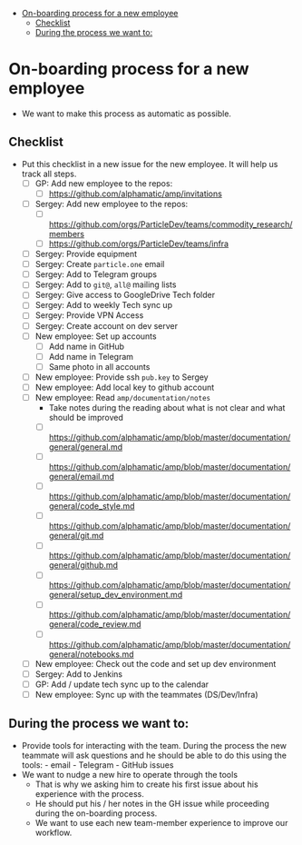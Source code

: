 <!--ts-->
   * [On-boarding process for a new employee](#on-boarding-process-for-a-new-employee)
      * [Checklist](#checklist)
      * [During the process we want to:](#during-the-process-we-want-to)



<!--te-->

# On-boarding process for a new employee

- We want to make this process as automatic as possible.

## Checklist

- Put this checklist in a new issue for the new employee. It will help us track
  all steps.
  - [ ] GP: Add new employee to the repos:
    - [ ] https://github.com/alphamatic/amp/invitations
  - [ ] Sergey: Add new employee to the repos:
    - [ ] https://github.com/orgs/ParticleDev/teams/commodity_research/members
    - [ ] https://github.com/orgs/ParticleDev/teams/infra
  - [ ] Sergey: Provide equipment
  - [ ] Sergey: Create `particle.one` email
  - [ ] Sergey: Add to Telegram groups
  - [ ] Sergey: Add to `git@`, `all@` mailing lists
  - [ ] Sergey: Give access to GoogleDrive Tech folder
  - [ ] Sergey: Add to weekly Tech sync up
  - [ ] Sergey: Provide VPN Access
  - [ ] Sergey: Create account on dev server
  - [ ] New employee: Set up accounts
    - [ ] Add name in GitHub
    - [ ] Add name in Telegram
    - [ ] Same photo in all accounts
  - [ ] New employee: Provide ssh `pub.key` to Sergey
  - [ ] New employee: Add local key to github account
  - [ ] New employee: Read `amp/documentation/notes`
    - Take notes during the reading about what is not clear and what should be
      improved
    - [ ] https://github.com/alphamatic/amp/blob/master/documentation/general/general.md
    - [ ] https://github.com/alphamatic/amp/blob/master/documentation/general/email.md
    - [ ] https://github.com/alphamatic/amp/blob/master/documentation/general/code_style.md
    - [ ] https://github.com/alphamatic/amp/blob/master/documentation/general/git.md
    - [ ] https://github.com/alphamatic/amp/blob/master/documentation/general/github.md
    - [ ] https://github.com/alphamatic/amp/blob/master/documentation/general/setup_dev_environment.md
    - [ ] https://github.com/alphamatic/amp/blob/master/documentation/general/code_review.md
    - [ ] https://github.com/alphamatic/amp/blob/master/documentation/general/notebooks.md
  - [ ] New employee: Check out the code and set up dev environment
  - [ ] Sergey: Add to Jenkins
  - [ ] GP: Add / update tech sync up to the calendar
  - [ ] New employee: Sync up with the teammates (DS/Dev/Infra)

## During the process we want to:

- Provide tools for interacting with the team. During the process the new
  teammate will ask questions and he should be able to do this using the
  tools: - email - Telegram - GitHub issues
- We want to nudge a new hire to operate through the tools
  - That is why we asking him to create his first issue about his experience
    with the process.
  - He should put his / her notes in the GH issue while proceeding during the
    on-boarding process.
  - We want to use each new team-member experience to improve our workflow.
